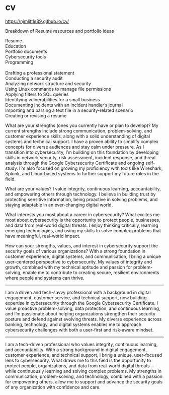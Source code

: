 # cv
https://njmlittle89.github.io/cv/

Breakdown of Resume resources and portfolio ideas

Resume <br>
Education <br>
Portfolio documents <br>
Cybersecurity tools <br>
Programming  <br>
 <br>
Drafting a professional statement <br>
Conducting a security audit <br>
Analyzing network structure and security <br>
Using Linux commands to manage file permissions <br>
Applying filters to SQL queries <br>
Identifying vulnerabilities for a small business <br>
Documenting incidents with an incident handler’s journal  <br>
Importing and parsing a text file in a security-related scenario <br>
Creating or revising a resume <br>



What are your strengths (ones you currently have or plan to develop)?
My current strengths include strong communication, problem-solving, and customer experience skills, along with a solid understanding of digital systems and technical support. I have a proven ability to simplify complex concepts for diverse audiences and stay calm under pressure. As I transition into cybersecurity, I’m building on this foundation by developing skills in network security, risk assessment, incident response, and threat analysis through the Google Cybersecurity Certificate and ongoing self-study. I’m also focused on growing my proficiency with tools like Wireshark, Splunk, and Linux-based systems to further support my future roles in the field.

What are your values?
I value integrity, continuous learning, accountability, and empowering others through technology. I believe in building trust by protecting sensitive information, being proactive in solving problems, and staying adaptable in an ever-changing digital world.

What interests you most about a career in cybersecurity?
What excites me most about cybersecurity is the opportunity to protect people, businesses, and data from real-world digital threats. I enjoy thinking critically, learning emerging technologies, and using my skills to solve complex problems that have meaningful, real-world impact.

How can your strengths, values, and interest in cybersecurity support the security goals of various organizations?
With a strong foundation in customer experience, digital systems, and communication, I bring a unique user-centered perspective to cybersecurity. My values of integrity and growth, combined with my technical aptitude and passion for problem-solving, enable me to contribute to creating secure, resilient environments where people and systems can thrive.


-----

I am a driven and tech-savvy professional with a background in digital engagement, customer service, and technical support, now building expertise in cybersecurity through the Google Cybersecurity Certificate. I value proactive problem-solving, data protection, and continuous learning, and I’m passionate about helping organizations strengthen their security posture and defend against evolving threats. My diverse experience across banking, technology, and digital systems enables me to approach cybersecurity challenges with both a user-first and risk-aware mindset.

---

I am a tech-driven professional who values integrity, continuous learning, and accountability. With a strong background in digital engagement, customer experience, and technical support, I bring a unique, user-focused lens to cybersecurity. What draws me to this field is the opportunity to protect people, organizations, and data from real-world digital threats—while continuously learning and solving complex problems. My strengths in communication, problem-solving, and technology, combined with a passion for empowering others, allow me to support and advance the security goals of any organization with confidence and care.
